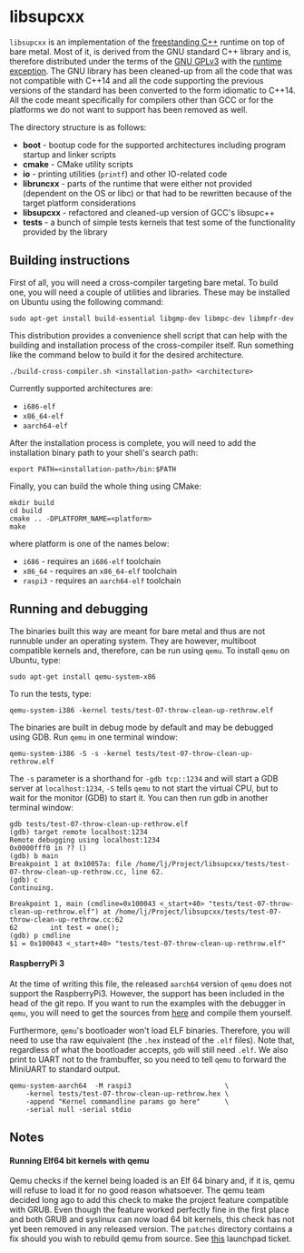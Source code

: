 
libsupcxx
=========

`libsupcxx` is an implementation of the [freestanding C++][frstd] runtime on top
of bare metal. Most of it, is derived from the GNU standard C++ library and is,
therefore distributed under the terms of the [GNU GPLv3][gpl] with the
[runtime exception][gcc-rt-exp]. The GNU library has been cleaned-up from all
the code that was not compatible with C++14 and all the code supporting the
previous versions of the standard has been converted to the form idiomatic to
C++14. All the code meant specifically for compilers other than GCC or for the
platforms we do not want to support has been removed as well.

The directory structure is as follows:

 * **boot** - bootup code for the supported architectures including program
   startup and linker scripts
 * **cmake** - CMake utility scripts
 * **io** - printing utilities (`printf`) and other IO-related code
 * **libruncxx** - parts of the runtime that were either not provided (dependent
   on the OS or libc) or that had to be rewritten because of the target platform
   considerations
 * **libsupcxx** - refactored and cleaned-up version of GCC's libsupc++
 * **tests** - a bunch of simple tests kernels that test some of the
   functionality provided by the library


Building instructions
---------------------

First of all, you will need a cross-compiler targeting bare metal. To build one,
you will need a couple of utilities and libraries. These may be installed on
Ubuntu using the following command:

    sudo apt-get install build-essential libgmp-dev libmpc-dev libmpfr-dev

This distribution provides a convenience shell script that can help with the
building and installation process of the cross-compiler itself. Run something
like the command below to build it for the desired architecture.

    ./build-cross-compiler.sh <installation-path> <architecture>

Currently supported architectures are:

 * `i686-elf`
 * `x86_64-elf`
 * `aarch64-elf`

After the installation process is complete, you will need to add the
installation binary path to your shell's search path:

    export PATH=<installation-path>/bin:$PATH

Finally, you can build the whole thing using CMake:

    mkdir build
    cd build
    cmake .. -DPLATFORM_NAME=<platform>
    make

where platform is one of the names below:

 * `i686` - requires an `i686-elf` toolchain
 * `x86_64` - requires an `x86_64-elf` toolchain
 * `raspi3` - requires an `aarch64-elf` toolchain

Running and debugging
---------------------

The binaries built this way are meant for bare metal and thus are not runnuble
under an operating system. They are however, multiboot compatible kernels and,
therefore, can be run using `qemu`. To install `qemu` on Ubuntu, type:

    sudo apt-get install qemu-system-x86

To run the tests, type:

    qemu-system-i386 -kernel tests/test-07-throw-clean-up-rethrow.elf

The binaries are built in debug mode by default and may be debugged using GDB.
Run `qemu` in one terminal window:

    qemu-system-i386 -S -s -kernel tests/test-07-throw-clean-up-rethrow.elf

The `-s` parameter is a shorthand for `-gdb tcp::1234` and will start a GDB
server at `localhost:1234`, `-S` tells `qemu` to not start the virtual CPU,
but to wait for the monitor (GDB) to start it. You can then run gdb in another
terminal window:

    gdb tests/test-07-throw-clean-up-rethrow.elf
    (gdb) target remote localhost:1234
    Remote debugging using localhost:1234
    0x0000fff0 in ?? ()
    (gdb) b main
    Breakpoint 1 at 0x10057a: file /home/lj/Project/libsupcxx/tests/test-07-throw-clean-up-rethrow.cc, line 62.
    (gdb) c
    Continuing.

    Breakpoint 1, main (cmdline=0x100043 <_start+40> "tests/test-07-throw-clean-up-rethrow.elf") at /home/lj/Project/libsupcxx/tests/test-07-throw-clean-up-rethrow.cc:62
    62        int test = one();
    (gdb) p cmdline
    $1 = 0x100043 <_start+40> "tests/test-07-throw-clean-up-rethrow.elf"

#### RaspberryPi 3 ####

At the time of writing this file, the released `aarch64` version of `qemu` does
not support the RaspberryPi3. However, the support has been included in the head
of the git repo. If you want to run the examples with the debugger in `qemu`,
you will need to get the sources from [here][qemu-git] and compile them
yourself.

Furthermore, `qemu`'s bootloader won't load ELF binaries. Therefore, you will
need to use tha raw equivalent (the `.hex` instead of the `.elf` files). Note
that, regardless of what the bootloader accepts, `gdb` will still need `.elf`.
We also print to UART not to the frambuffer, so you need to tell `qemu` to
forward the MiniUART to standard output.

    qemu-system-aarch64  -M raspi3                       \
        -kernel tests/test-07-throw-clean-up-rethrow.hex \
        -append "Kernel commandline params go here"      \
        -serial null -serial stdio

Notes
-----

#### Running Elf64 bit kernels with qemu ####

Qemu checks if the kernel being loaded is an Elf 64 binary and, if it is, qemu
will refuse to load it for no good reason whatsoever. The qemu team decided long
ago to add this check to make the project feature compatible with GRUB. Even
though the feature worked perfectly fine in the first place and both GRUB and
syslinux can now load 64 bit kernels, this check has not yet been removed in any
released version. The `patches` directory contains a fix should you wish to
rebuild qemu from source. See [this][qemu-bug] launchpad ticket.

[frstd]: https://en.cppreference.com/w/cpp/freestanding
[gpl]: https://www.gnu.org/licenses/gpl-3.0.en.html
[gcc-rt-exp]: https://www.gnu.org/licenses/gcc-exception-3.1.en.html
[qemu-bug]: https://bugs.launchpad.net/qemu/+bug/1811888
[qemu-git]: https://github.com/qemu/qemu
